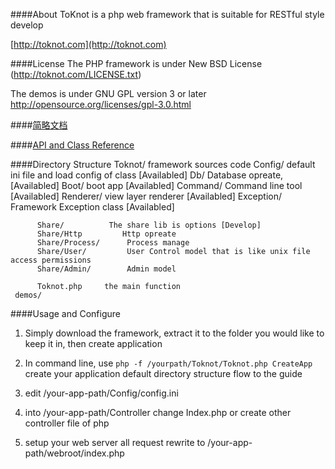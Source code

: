 ####About
ToKnot is a php web framework that is suitable for RESTful style develop

[http://toknot.com](http://toknot.com)

####License
The PHP framework is under New BSD License (http://toknot.com/LICENSE.txt)

The demos is under GNU GPL version 3 or later <http://opensource.org/licenses/gpl-3.0.html>

####[简略文档](https://github.com/chopins/toknot/blob/master/doc)

####[API and Class Reference](http://toknot.com/toknot/)

####Directory Structure
    Toknot/             framework sources code
          Config/       default ini file and load config of class [Availabled]
          Db/           Database opreate, [Availabled]
          Boot/         boot app [Availabled]
          Command/      Command line tool [Availabled]
          Renderer/     view layer renderer [Availabled]
          Exception/    Framework Exception class  [Availabled]

          Share/          The share lib is options [Develop]
          Share/Http         Http opreate
          Share/Process/      Process manage
          Share/User/         User Control model that is like unix file access permissions
          Share/Admin/        Admin model
          
          Toknot.php     the main function
     demos/

####Usage and Configure

1. Simply download the framework, extract it to the folder you would like to keep it in, then create application

2. In command line, use `php -f /yourpath/Toknot/Toknot.php CreateApp` create your application default directory structure flow to the guide  

3. edit /your-app-path/Config/config.ini

4. into /your-app-path/Controller change Index.php or create other controller file of php

5. setup your web server all request rewrite to /your-app-path/webroot/index.php
